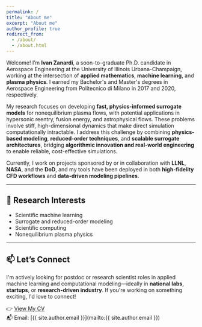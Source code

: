 ```yaml
---
permalink: /
title: "About me"
excerpt: "About me"
author_profile: true
redirect_from: 
  - /about/
  - /about.html
---
```


Welcome! I’m **Ivan Zanardi**, a soon-to-graduate Ph.D. candidate in Aerospace Engineering at the University of Illinois Urbana-Champaign, working at the intersection of **applied mathematics**, **machine learning**, and **plasma physics**. I earned my Bachelor's and Master's degrees in Aerospace Engineering from Politecnico di Milano in 2017 and 2020, respectively.

My research focuses on developing **fast, physics-informed surrogate models** for nonequilibrium plasma flows, with potential applications in hypersonic reentry, fusion energy, and astrophysical flows. These problems involve stiff, high-dimensional dynamics that make direct simulation computationally intractable. I address this challenge by combining **physics-based modeling**, **reduced-order techniques**, and **scalable surrogate architectures**, bridging **algorithmic innovation and real-world engineering** to enable reliable, cost-effective simulations.

Currently, I work on projects sponsored by or in collaboration with **LLNL**, **NASA**, and the **DoD**, and my tools have been deployed in both **high-fidelity CFD workflows** and **data-driven modeling pipelines**.

---

## 🎯 Research Interests

- Scientific machine learning
- Surrogate and reduced-order modeling
- Scientific computing
- Nonequilibrium plasma physics  

---

## 📫 Let’s Connect

I'm actively looking for postdoc or research scientist roles in applied machine learning and computational modeling—ideally in **national labs**, **startups**, or **research-driven industry**. If you're working on something exciting, I'd love to connect!

👉 [View My CV](/files/resume_ivan_zanardi.pdf)  
📬 Email: [{{ site.author.email }}](mailto:{{ site.author.email }})

